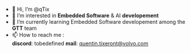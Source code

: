 - 👋 Hi, I’m @qTix
- 👀 I’m interested in **Embedded Software** & AI **developement**
- 🌱 I’m currently learning Embedded Software developement among the **GTT** team
- 📫 How to reach me :  
**discord**: tobedefined
**mail**:  quentin.tixeront@volvo.com

<!---
qTix/qTix is a ✨ special ✨ repository because its `README.md` (this file) appears on your GitHub profile.
You can click the Preview link to take a look at your changes.
--->
